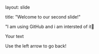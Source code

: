 
layout: slide

title: "Welcome to our second slide!"

"I am using GitHub and i am intersted of it🤗

Your text

Use the left arrow to go back!
